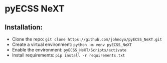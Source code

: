 # pyECSS NeXT

Installation:
-------------

- Clone the repo: ```git clone https://github.com/johnoyo/pyECSS_NeXT.git```
- Create a virtual environment: ```python -m venv pyECSS_NeXT```
- Enable the environment: ```pyECSS_NeXT/Scripts/activate```
- Install requirements: ```pip install -r requirements.txt```

